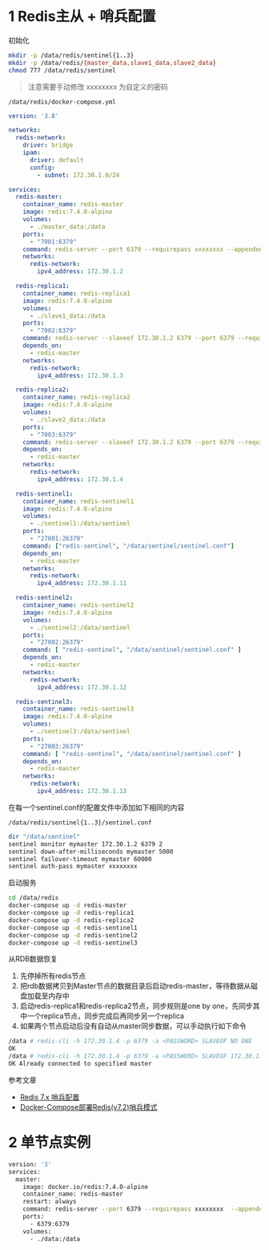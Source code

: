 
# 1 Redis主从 + 哨兵配置

初始化

```bash
mkdir -p /data/redis/sentinel{1..3}
mkdir -p /data/redis/{master_data,slave1_data,slave2_data}
chmod 777 /data/redis/sentinel
```

> 注意需要手动修改 xxxxxxxx 为自定义的密码

`/data/redis/docker-compose.yml`
```yml
version: '3.8'

networks:
  redis-network:
    driver: bridge
    ipam:
      driver: default
      config:
        - subnet: 172.30.1.0/24

services:
  redis-master:
    container_name: redis-master
    image: redis:7.4.0-alpine
    volumes:
      - ./master_data:/data
    ports:
      - "7001:6379"
    command: redis-server --port 6379 --requirepass xxxxxxxx --appendonly yes --protected-mode no
    networks:
      redis-network:
        ipv4_address: 172.30.1.2

  redis-replica1:
    container_name: redis-replica1
    image: redis:7.4.0-alpine
    volumes:
      - ./slave1_data:/data
    ports:
      - "7002:6379"
    command: redis-server --slaveof 172.30.1.2 6379 --port 6379 --requirepass xxxxxxxx --masterauth xxxxxxxx --appendonly yes --protected-mode no
    depends_on:
      - redis-master
    networks:
      redis-network:
        ipv4_address: 172.30.1.3

  redis-replica2:
    container_name: redis-replica2
    image: redis:7.4.0-alpine
    volumes:
      - ./slave2_data:/data
    ports:
      - "7003:6379"
    command: redis-server --slaveof 172.30.1.2 6379 --port 6379 --requirepass xxxxxxxx --masterauth xxxxxxxx --appendonly yes --protected-mode no
    depends_on:
      - redis-master
    networks:
      redis-network:
        ipv4_address: 172.30.1.4

  redis-sentinel1:
    container_name: redis-sentinel1
    image: redis:7.4.0-alpine
    volumes:
      - ./sentinel1:/data/sentinel
    ports:
      - "27001:26379"
    command: ["redis-sentinel", "/data/sentinel/sentinel.conf"]
    depends_on:
      - redis-master
    networks:
      redis-network:
        ipv4_address: 172.30.1.11

  redis-sentinel2:
    container_name: redis-sentinel2
    image: redis:7.4.0-alpine
    volumes:
      - ./sentinel2:/data/sentinel
    ports:
      - "27002:26379"
    command: [ "redis-sentinel", "/data/sentinel/sentinel.conf" ]
    depends_on:
      - redis-master
    networks:
      redis-network:
        ipv4_address: 172.30.1.12

  redis-sentinel3:
    container_name: redis-sentinel3
    image: redis:7.4.0-alpine
    volumes:
      - ./sentinel3:/data/sentinel
    ports:
      - "27003:26379"
    command: [ "redis-sentinel", "/data/sentinel/sentinel.conf" ]
    depends_on:
      - redis-master
    networks:
      redis-network:
        ipv4_address: 172.30.1.13
```

在每一个sentinel.conf的配置文件中添加如下相同的内容

`/data/redis/sentinel{1..3}/sentinel.conf`

```bash
dir "/data/sentinel"
sentinel monitor mymaster 172.30.1.2 6379 2
sentinel down-after-milliseconds mymaster 5000
sentinel failover-timeout mymaster 60000
sentinel auth-pass mymaster xxxxxxxx
```

启动服务

```bash
cd /data/redis
docker-compose up -d redis-master
docker-compose up -d redis-replica1
docker-compose up -d redis-replica2
docker-compose up -d redis-sentinel1
docker-compose up -d redis-sentinel2
docker-compose up -d redis-sentinel3
```

从RDB数据恢复

1. 先停掉所有redis节点
2. 把rdb数据拷贝到Master节点的数据目录后启动redis-master，等待数据从磁盘加载至内存中
3. 启动redis-replica1和redis-replica2节点，同步规则是one by one，先同步其中一个replica节点，同步完成后再同步另一个replica
4. 如果两个节点启动后没有自动从master同步数据，可以手动执行如下命令

```bash
/data # redis-cli -h 172.30.1.4 -p 6379 -a <PASSWORD> SLAVEOF NO ONE
OK
/data # redis-cli -h 172.30.1.4 -p 6379 -a <PASSWORD> SLAVEOF 172.30.1.2 6379
OK Already connected to specified master
```

参考文章

- [Redis 7.x 哨兵配置](https://juejin.cn/post/7417635848987164687)
- [Docker-Compose部署Redis(v7.2)哨兵模式](https://blog.csdn.net/m0_51390969/article/details/135413933)

# 2 单节点实例

```bash
version: '3'
services:
  master:
    image: docker.io/redis:7.4.0-alpine
    container_name: redis-master
    restart: always
    command: redis-server --port 6379 --requirepass xxxxxxxx  --appendonly yes
    ports:
      - 6379:6379
    volumes:
      - ./data:/data
```